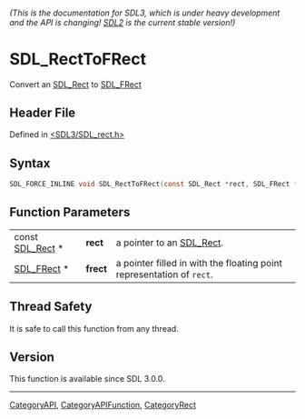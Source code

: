 ###### (This is the documentation for SDL3, which is under heavy development and the API is changing! [SDL2](https://wiki.libsdl.org/SDL2/) is the current stable version!)
# SDL_RectToFRect

Convert an [SDL_Rect](SDL_Rect) to [SDL_FRect](SDL_FRect)

## Header File

Defined in [<SDL3/SDL_rect.h>](https://github.com/libsdl-org/SDL/blob/main/include/SDL3/SDL_rect.h)

## Syntax

```c
SDL_FORCE_INLINE void SDL_RectToFRect(const SDL_Rect *rect, SDL_FRect *frect);
```

## Function Parameters

|                              |           |                                                                       |
| ---------------------------- | --------- | --------------------------------------------------------------------- |
| const [SDL_Rect](SDL_Rect) * | **rect**  | a pointer to an [SDL_Rect](SDL_Rect).                                 |
| [SDL_FRect](SDL_FRect) *     | **frect** | a pointer filled in with the floating point representation of `rect`. |

## Thread Safety

It is safe to call this function from any thread.

## Version

This function is available since SDL 3.0.0.

----
[CategoryAPI](CategoryAPI), [CategoryAPIFunction](CategoryAPIFunction), [CategoryRect](CategoryRect)

